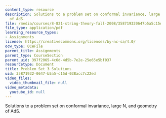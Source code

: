 ```yaml
---
content_type: resource
description: Solutions to a problem set on conformal invariance, large N, and geometry
  of AdS.
file: /media/courses/8-821-string-theory-fall-2008/358719320647b5a5c15d038acc7c22ed_soln03.pdf
file_type: application/pdf
learning_resource_types:
- Assignments
license: https://creativecommons.org/licenses/by-nc-sa/4.0/
ocw_type: OCWFile
parent_title: Assignments
parent_type: CourseSection
parent_uid: 397f2065-4c6d-4d5b-7e2e-25e65e5bf037
resourcetype: Document
title: Problem Set 3 Solutions
uid: 35871932-0647-b5a5-c15d-038acc7c22ed
video_files:
  video_thumbnail_file: null
video_metadata:
  youtube_id: null
---
```

Solutions to a problem set on conformal invariance, large N, and geometry of AdS.